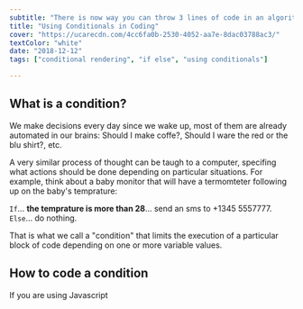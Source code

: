 ```yaml
---
subtitle: "There is now way you can throw 3 lines of code in an algorithm without have to include a conditional. It's time to guide the computer on how to make decisions!"
title: "Using Conditionals in Coding"
cover: "https://ucarecdn.com/4cc6fa0b-2530-4052-aa7e-8dac03788ac3/"
textColor: "white"
date: "2018-12-12"
tags: ["conditional rendering", "if else", "using conditionals"]

---
```


## What is a condition?

We make decisions every day since we wake up, most of them are already automated in our brains: Should I make coffe?, Should I ware the red or the blu shirt?, etc. 

A very similar process of thought can be taugh to a computer, specifing what actions should be done depending on particular situations. For example, think about a baby monitor that will have a termomteter following up on the baby's temprature:

`If`... **the temprature is more than 28**... send an sms to +1345 5557777.
`Else`... do nothing.

That is what we call a "condition" that limits the execution of a particular block of code depending on one or more variable values.

## How to code a condition

If you are using Javascript 




<!--stackedit_data:
eyJoaXN0b3J5IjpbLTE2MzUwNDcyOTMsLTEyMjcyNjYzNzAsNz
MwOTk4MTE2XX0=
-->